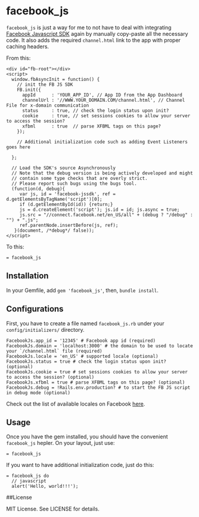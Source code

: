 # facebook_js

`facebook_js` is just a way for me to not have to deal with integrating [Facebook Javascript SDK][1] again by manually copy-paste all the necessary code.  It also adds the required `channel.html` link to the app with proper caching headers.

From this:

    <div id="fb-root"></div>
    <script>
      window.fbAsyncInit = function() {
        // init the FB JS SDK
        FB.init({
          appId      : 'YOUR_APP_ID', // App ID from the App Dashboard
          channelUrl : '//WWW.YOUR_DOMAIN.COM/channel.html', // Channel File for x-domain communication
          status     : true, // check the login status upon init?
          cookie     : true, // set sessions cookies to allow your server to access the session?
          xfbml      : true  // parse XFBML tags on this page?
        });
    
        // Additional initialization code such as adding Event Listeners goes here
    
      };
    
      // Load the SDK's source Asynchronously
      // Note that the debug version is being actively developed and might 
      // contain some type checks that are overly strict. 
      // Please report such bugs using the bugs tool.
      (function(d, debug){
         var js, id = 'facebook-jssdk', ref = d.getElementsByTagName('script')[0];
         if (d.getElementById(id)) {return;}
         js = d.createElement('script'); js.id = id; js.async = true;
         js.src = "//connect.facebook.net/en_US/all" + (debug ? "/debug" : "") + ".js";
         ref.parentNode.insertBefore(js, ref);
       }(document, /*debug*/ false));
    </script>

To this:

    = facebook_js

## Installation

In your Gemfile, add `gem 'facebook_js'`, then, `bundle install`.

## Configurations

First, you have to create a file named `facebook_js.rb` under your `config/initializers/` directory.

    FacebookJs.app_id = '12345' # Facebook app id (required)
    FacebookJs.domain = 'localhost:3000' # the domain to be used to locate your `/channel.html` file (required)
    FacebookJs.locale = 'en_US' # supported locale (optional)
    FacebookJs.status = true # check the login status upon init? (optional)
    FacebookJs.cookie = true # set sessions cookies to allow your server to access the session? (optional)
    FacebookJs.xfbml = true # parse XFBML tags on this page? (optional)
    FacebookJs.debug = !Rails.env.production? # to start the FB JS script in debug mode (optional)

Check out the list of available locales on Facebook [here][2].

## Usage

Once you have the gem installed, you should have the convenient `facebook_js` hepler.  On your layout, just use:

    = facebook_js

If you want to have additional initialization code, just do this:

    = facebook_js do
      // javascript
      alert('Hello, world!!!');

##License

MIT License. See LICENSE for details.

[1]: https://developers.facebook.com/docs/reference/javascript/
[2]: https://www.facebook.com/translations/FacebookLocales.xml